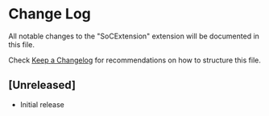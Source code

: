 # Change Log

All notable changes to the "SoCExtension" extension will be documented in this file.

Check [Keep a Changelog](http://keepachangelog.com/) for recommendations on how to structure this file.

## [Unreleased]

- Initial release